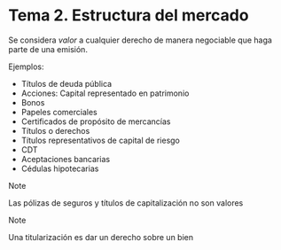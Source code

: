 # Tema 2. Estructura del mercado

Se considera _valor_ a cualquier derecho de manera negociable que haga parte de una emisión.

Ejemplos:
- Títulos de deuda pública
- Acciones: Capital representado en patrimonio
- Bonos
- Papeles comerciales
- Certificados de propósito de mercancías
- Títulos o derechos
- Títulos representativos de capital de riesgo
- CDT
- Aceptaciones bancarias
- Cédulas hipotecarias

>[!Note]
>Las pólizas de seguros y títulos de capitalización no son valores

>[!Note]
>Una titularización es dar un derecho sobre un bien


